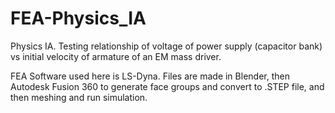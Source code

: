 # FEA-Physics_IA

Physics IA. Testing relationship of voltage of power supply (capacitor bank) vs initial velocity of armature of an EM mass driver.

FEA Software used here is LS-Dyna. Files are made in Blender, then Autodesk Fusion 360 to generate face groups and convert to .STEP file, and then meshing and run simulation.
